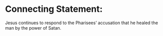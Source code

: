 # Connecting Statement:

Jesus continues to respond to the Pharisees’ accusation that he healed the man by the power of Satan.